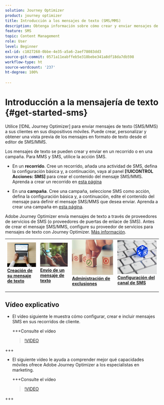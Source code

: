 ```yaml
---
solution: Journey Optimizer
product: journey optimizer
title: Introducción a los mensajes de texto (SMS/MMS)
description: Obtenga información sobre cómo crear y enviar mensajes de texto en Journey Optimizer
feature: SMS
topic: Content Management
role: User
level: Beginner
exl-id: c1027268-0bbe-4e35-a5a6-2aef78083dd3
source-git-commit: 0571a11eabffeb5e318bebe341a8df18da7db598
workflow-type: ht
source-wordcount: '237'
ht-degree: 100%

---
```


# Introducción a la mensajería de texto {#get-started-sms}

Utilice [!DNL Journey Optimizer] para enviar mensajes de texto (SMS/MMS) a sus clientes en sus dispositivos móviles. Puede crear, personalizar y obtener una vista previa de los mensajes en formato de texto desde el editor de SMS/MMS.

Los mensajes de texto se pueden crear y enviar en un recorrido o en una campaña. Para MMS y SMS, utilice la acción SMS.

* En un **recorrido**. Cree un recorrido, añada una actividad de SMS, defina la configuración básica y, a continuación, vaya al panel **[!UICONTROL Acciones: SMS]** para crear el contenido del mensaje SMS/MMS. Aprenda a crear un recorrido en [esta página](../building-journeys/journey-gs.md)

* En una **campaña**. Cree una campaña, seleccione SMS como acción, defina la configuración básica y, a continuación, edite el contenido del mensaje para definir el mensaje SMS/MMS que desea enviar. Aprenda a crear una campaña en [esta página](../campaigns/create-campaign.md#configure).

Adobe Journey Optimizer envía mensajes de texto a través de proveedores de servicios de SMS (o proveedores de puertas de enlace de SMS). Antes de crear el mensaje SMS/MMS, configure su proveedor de servicios para mensajes de texto con Journey Optimizer. [Más información](sms-configuration.md).

<table style="table-layout:fixed"><tr style="border: 0;">
<td>
<a href="create-sms.md">
<img alt="Posible cliente" src="../assets/do-not-localize/sms-create.jpeg">
</a>
<div><a href="create-sms.md"><strong>Creación de su mensaje de texto</strong>
</div>
<p>
</td>
<td>
<a href="send-sms.md">
<img alt="Poco frecuente" src="../assets/do-not-localize/sms-sending.jpg">
</a>
<div>
<a href="send-sms.md"><strong>Envío de un mensaje de texto</strong></a>
</div>
<p></td>
<td>
<a href="sms-opt-out.md">
<img alt="Validación" src="../assets/do-not-localize/sms-opt-out.jpg">
</a>
<div>
<a href="sms-opt-out.md"><strong>Administración de exclusiones</strong></a>
</div>
<p>
</td>
<td>
<a href="sms-configuration.md">
<img alt="Validación" src="../assets/do-not-localize/sms-config.jpg">
</a>
<div>
<a href="sms-configuration.md"><strong>Configuración del canal de SMS</strong></a>
</div>
<p>
</td>
</tr></table>

## Vídeo explicativo

* El vídeo siguiente le muestra cómo configurar, crear e incluir mensajes SMS en sus recorridos de cliente.

  +++Consulte el vídeo

  >[!VIDEO](https://video.tv.adobe.com/v/3420509?learn=on)

+++

* El siguiente vídeo le ayuda a comprender mejor qué capacidades móviles ofrece Adobe Journey Optimizer a los especialistas en marketing.


  +++Consulte el vídeo

  >[!VIDEO](https://video.tv.adobe.com/v/3426021?quality=12&learn=on)

+++
